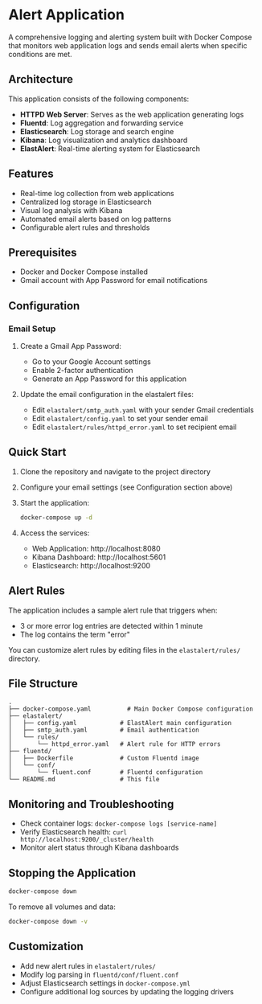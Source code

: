 # Alert Application

A comprehensive logging and alerting system built with Docker Compose that monitors web application logs and sends email alerts when specific conditions are met.

## Architecture

This application consists of the following components:

- **HTTPD Web Server**: Serves as the web application generating logs
- **Fluentd**: Log aggregation and forwarding service
- **Elasticsearch**: Log storage and search engine
- **Kibana**: Log visualization and analytics dashboard
- **ElastAlert**: Real-time alerting system for Elasticsearch

## Features

- Real-time log collection from web applications
- Centralized log storage in Elasticsearch
- Visual log analysis with Kibana
- Automated email alerts based on log patterns
- Configurable alert rules and thresholds

## Prerequisites

- Docker and Docker Compose installed
- Gmail account with App Password for email notifications

## Configuration

### Email Setup

1. Create a Gmail App Password:
   - Go to your Google Account settings
   - Enable 2-factor authentication
   - Generate an App Password for this application

2. Update the email configuration in the elastalert files:
   - Edit `elastalert/smtp_auth.yaml` with your sender Gmail credentials
   - Edit `elastalert/config.yaml` to set your sender email
   - Edit `elastalert/rules/httpd_error.yaml` to set recipient email

## Quick Start

1. Clone the repository and navigate to the project directory

3. Configure your email settings (see Configuration section above)

4. Start the application:
   ```bash
   docker-compose up -d
   ```

5. Access the services:
   - Web Application: http://localhost:8080
   - Kibana Dashboard: http://localhost:5601
   - Elasticsearch: http://localhost:9200

## Alert Rules

The application includes a sample alert rule that triggers when:
- 3 or more error log entries are detected within 1 minute
- The log contains the term "error"

You can customize alert rules by editing files in the `elastalert/rules/` directory.

## File Structure

```
.
├── docker-compose.yaml          # Main Docker Compose configuration
├── elastalert/
│   ├── config.yaml            # ElastAlert main configuration
│   ├── smtp_auth.yaml         # Email authentication
│   └── rules/
│       └── httpd_error.yaml   # Alert rule for HTTP errors
├── fluentd/
│   ├── Dockerfile             # Custom Fluentd image
│   └── conf/
│       └── fluent.conf        # Fluentd configuration
└── README.md                  # This file
```

## Monitoring and Troubleshooting

- Check container logs: `docker-compose logs [service-name]`
- Verify Elasticsearch health: `curl http://localhost:9200/_cluster/health`
- Monitor alert status through Kibana dashboards

## Stopping the Application

```bash
docker-compose down
```

To remove all volumes and data:
```bash
docker-compose down -v
```

## Customization

- Add new alert rules in `elastalert/rules/`
- Modify log parsing in `fluentd/conf/fluent.conf`
- Adjust Elasticsearch settings in `docker-compose.yml`
- Configure additional log sources by updating the logging drivers